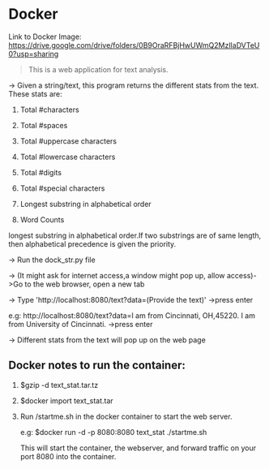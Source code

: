 # Docker

Link to Docker Image: https://drive.google.com/drive/folders/0B9OraRFBjHwUWmQ2MzlIaDVTeU0?usp=sharing


> This is a web application for text analysis.

-> Given a string/text, this program returns the different stats from the text. These stats are:

1. Total #characters

2. Total #spaces

3. Total #uppercase characters

4. Total #lowercase characters

5. Total #digits 

6. Total #special characters 

7. Longest substring in alphabetical order

8. Word Counts

longest substring in alphabetical order.If two substrings are of same length, then alphabetical precedence is given the priority.

-> Run the dock_str.py file

-> (It might ask for internet access,a window might pop up, allow access)->Go to the web browser, open a new tab

-> Type 'http://localhost:8080/text?data=(Provide the text)' ->press enter 

e.g: http://localhost:8080/text?data=I am from Cincinnati, OH,45220. I am from University of Cincinnati. ->press enter

-> Different stats from the text will pop up on the web page

Docker notes to run the container:
---------------------------------
1. $gzip -d text_stat.tar.tz

2. $docker import text_stat.tar

3. Run /startme.sh in the docker container to start the web server.

   e.g: $docker run -d -p 8080:8080 text_stat ./startme.sh

   This will start the container, the webserver, and forward traffic on your port 8080 into the container.



